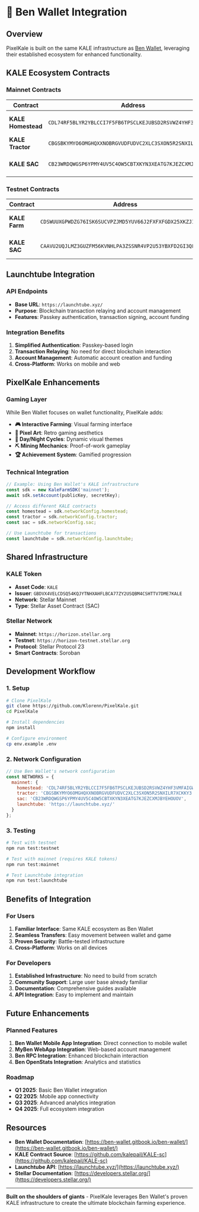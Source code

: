 # 🔗 Ben Wallet Integration

## Overview

PixelKale is built on the same KALE infrastructure as [Ben Wallet](https://ben-wallet.gitbook.io/ben-wallet/sdlc/development/architecture/context), leveraging their established ecosystem for enhanced functionality.

## KALE Ecosystem Contracts

### Mainnet Contracts

| Contract | Address | Purpose |
|----------|---------|---------|
| **KALE Homestead** | `CDL74RF5BLYR2YBLCCI7F5FB6TPSCLKEJUBSD2RSVWZ4YHF3VMFAIGWA` | Main farming contract |
| **KALE Tractor** | `CBGSBKYMYO6OMGHQXXNOBRGVUDFUDVC2XLC3SXON5R2SNXILR7XCKKY3` | Farming automation |
| **KALE SAC** | `CB23WRDQWGSP6YPMY4UV5C4OW5CBTXKYN3XEATG7KJEZCXMJBYEHOUOV` | Stellar Asset Contract |

### Testnet Contracts

| Contract | Address | Purpose |
|----------|---------|---------|
| **KALE Farm** | `CDSWUUXGPWDZG76ISK6SUCVPZJMD5YUV66J2FXFXFGDX25XKZJIEITAO` | Test farming contract |
| **KALE SAC** | `CAAVU2UQJLMZ3GUZFM56KVNHLPA3ZSSNR4VP2U53YBXFD2GI3QLIVHZZ` | Test SAC contract |

## Launchtube Integration

### API Endpoints

- **Base URL**: `https://launchtube.xyz/`
- **Purpose**: Blockchain transaction relaying and account management
- **Features**: Passkey authentication, transaction signing, account funding

### Integration Benefits

1. **Simplified Authentication**: Passkey-based login
2. **Transaction Relaying**: No need for direct blockchain interaction
3. **Account Management**: Automatic account creation and funding
4. **Cross-Platform**: Works on mobile and web

## PixelKale Enhancements

### Gaming Layer

While Ben Wallet focuses on wallet functionality, PixelKale adds:

- **🎮 Interactive Farming**: Visual farming interface
- **🎨 Pixel Art**: Retro gaming aesthetics
- **🌅 Day/Night Cycles**: Dynamic visual themes
- **⛏️ Mining Mechanics**: Proof-of-work gameplay
- **🏆 Achievement System**: Gamified progression

### Technical Integration

```javascript
// Example: Using Ben Wallet's KALE infrastructure
const sdk = new KaleFarmSDK('mainnet');
await sdk.setAccount(publicKey, secretKey);

// Access different KALE contracts
const homestead = sdk.networkConfig.homestead;
const tractor = sdk.networkConfig.tractor;
const sac = sdk.networkConfig.sac;

// Use Launchtube for transactions
const launchtube = sdk.networkConfig.launchtube;
```

## Shared Infrastructure

### KALE Token

- **Asset Code**: `KALE`
- **Issuer**: `GBDVX4VELCDSQ54KQJYTNHXAHFLBCA77ZY2USQBM4CSHTTV7DME7KALE`
- **Network**: Stellar Mainnet
- **Type**: Stellar Asset Contract (SAC)

### Stellar Network

- **Mainnet**: `https://horizon.stellar.org`
- **Testnet**: `https://horizon-testnet.stellar.org`
- **Protocol**: Stellar Protocol 23
- **Smart Contracts**: Soroban

## Development Workflow

### 1. Setup

```bash
# Clone PixelKale
git clone https://github.com/Klorenn/PixelKale.git
cd PixelKale

# Install dependencies
npm install

# Configure environment
cp env.example .env
```

### 2. Network Configuration

```javascript
// Use Ben Wallet's network configuration
const NETWORKS = {
  mainnet: {
    homestead: 'CDL74RF5BLYR2YBLCCI7F5FB6TPSCLKEJUBSD2RSVWZ4YHF3VMFAIGWA',
    tractor: 'CBGSBKYMYO6OMGHQXXNOBRGVUDFUDVC2XLC3SXON5R2SNXILR7XCKKY3',
    sac: 'CB23WRDQWGSP6YPMY4UV5C4OW5CBTXKYN3XEATG7KJEZCXMJBYEHOUOV',
    launchtube: 'https://launchtube.xyz/'
  }
};
```

### 3. Testing

```bash
# Test with testnet
npm run test:testnet

# Test with mainnet (requires KALE tokens)
npm run test:mainnet

# Test Launchtube integration
npm run test:launchtube
```

## Benefits of Integration

### For Users

1. **Familiar Interface**: Same KALE ecosystem as Ben Wallet
2. **Seamless Transfers**: Easy movement between wallet and game
3. **Proven Security**: Battle-tested infrastructure
4. **Cross-Platform**: Works on all devices

### For Developers

1. **Established Infrastructure**: No need to build from scratch
2. **Community Support**: Large user base already familiar
3. **Documentation**: Comprehensive guides available
4. **API Integration**: Easy to implement and maintain

## Future Enhancements

### Planned Features

1. **Ben Wallet Mobile App Integration**: Direct connection to mobile wallet
2. **MyBen WebApp Integration**: Web-based account management
3. **Ben RPC Integration**: Enhanced blockchain interaction
4. **Ben OpenStats Integration**: Analytics and statistics

### Roadmap

- **Q1 2025**: Basic Ben Wallet integration
- **Q2 2025**: Mobile app connectivity
- **Q3 2025**: Advanced analytics integration
- **Q4 2025**: Full ecosystem integration

## Resources

- **Ben Wallet Documentation**: [https://ben-wallet.gitbook.io/ben-wallet/](https://ben-wallet.gitbook.io/ben-wallet/)
- **KALE Contract Source**: [https://github.com/kalepail/KALE-sc](https://github.com/kalepail/KALE-sc)
- **Launchtube API**: [https://launchtube.xyz/](https://launchtube.xyz/)
- **Stellar Documentation**: [https://developers.stellar.org/](https://developers.stellar.org/)

---

**Built on the shoulders of giants** - PixelKale leverages Ben Wallet's proven KALE infrastructure to create the ultimate blockchain farming experience.
